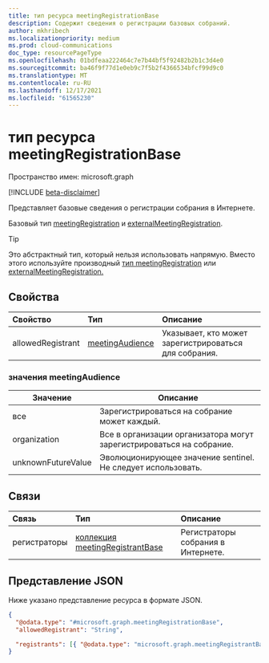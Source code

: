 ```yaml
---
title: тип ресурса meetingRegistrationBase
description: Содержит сведения о регистрации базовых собраний.
author: mkhribech
ms.localizationpriority: medium
ms.prod: cloud-communications
doc_type: resourcePageType
ms.openlocfilehash: 01bdfeaa222464c7e7b44bf5f92482b2b1c3d4e0
ms.sourcegitcommit: ba46f9f77d1e0eb9c7f5b2f4366534bfcf99d9c0
ms.translationtype: MT
ms.contentlocale: ru-RU
ms.lasthandoff: 12/17/2021
ms.locfileid: "61565230"
---
```

# <a name="meetingregistrationbase-resource-type"></a>тип ресурса meetingRegistrationBase

Пространство имен: microsoft.graph

[!INCLUDE [beta-disclaimer](../../includes/beta-disclaimer.md)]

Представляет базовые сведения о регистрации собрания в Интернете.

Базовый тип [meetingRegistration](meetingregistration.md) и [externalMeetingRegistration](externalmeetingregistration.md).

> [!TIP]
> Это абстрактный тип, который нельзя использовать напрямую. Вместо этого используйте производный [тип meetingRegistration](meetingregistration.md) или [externalMeetingRegistration.](externalmeetingregistration.md)

## <a name="properties"></a>Свойства

| Свойство          | Тип                                       | Описание                                 |
|:------------------|:-------------------------------------------|:--------------------------------------------|
| allowedRegistrant | [meetingAudience](#meetingaudience-values) | Указывает, кто может зарегистрироваться для собрания. |

### <a name="meetingaudience-values"></a>значения meetingAudience

| Значение              | Описание                                                            |
|--------------------|------------------------------------------------------------------------|
| все           | Зарегистрироваться на собрание может каждый.                                 |
| organization       | Все в организации организатора могут зарегистрироваться на собрание. |
| unknownFutureValue | Эволюционирующее значение sentinel. Не следует использовать.                      |

## <a name="relationships"></a>Связи

| Связь | Тип                                                         | Описание                        |
|:-------------|:-------------------------------------------------------------|:-----------------------------------|
| регистраторы  | [коллекция meetingRegistrantBase](meetingregistrantbase.md) | Регистраторы собрания в Интернете. |

## <a name="json-representation"></a>Представление JSON

Ниже указано представление ресурса в формате JSON.
<!-- {
  "blockType": "resource",
  "keyProperty": "id",
  "@odata.type": "microsoft.graph.meetingRegistrationBase",
  "baseType": "microsoft.graph.entity",
  "openType": false
}
-->

``` json
{
  "@odata.type": "#microsoft.graph.meetingRegistrationBase",
  "allowedRegistrant": "String",

  "registrants": [{ "@odata.type": "microsoft.graph.meetingRegistrantBase" }]
}
```
